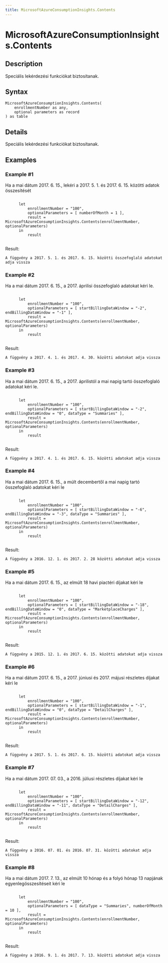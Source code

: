 ```yaml
---
title: MicrosoftAzureConsumptionInsights.Contents
---
```


# MicrosoftAzureConsumptionInsights.Contents


## Description

Speciális lekérdezési funkciókat biztosítanak.


## Syntax

```powerquery
MicrosoftAzureConsumptionInsights.Contents(
    enrollmentNumber as any,
    optional parameters as record
) as table
```


## Details

Speciális lekérdezési funkciókat biztosítanak.


## Examples

### Example #1 
Ha a mai dátum 2017. 6. 15., lekéri a 2017. 5. 1. és 2017. 6. 15. közötti adatok összesítését
```powerquery

      let    
          enrollmentNumber = "100",
          optionalParameters = [ numberOfMonth = 1 ],
          result = MicrosoftAzureConsumptionInsights.Contents(enrollmentNumber, optionalParameters)   
      in     
          result
    
```

Result: 
```powerquery
A függvény a 2017. 5. 1. és 2017. 6. 15. közötti összefoglaló adatokat adja vissza
```


### Example #2 
Ha a mai dátum 2017. 6. 15., a 2017. áprilisi összefoglaló adatokat kéri le.
```powerquery

      let    
          enrollmentNumber = "100",
          optionalParameters = [ startBillingDataWindow = "-2", endBillingDataWindow = "-1" ],
          result = MicrosoftAzureConsumptionInsights.Contents(enrollmentNumber, optionalParameters)   
      in     
          result
    
```

Result: 
```powerquery
A függvény a 2017. 4. 1. és 2017. 4. 30. közötti adatokat adja vissza
```


### Example #3 
Ha a mai dátum 2017. 6. 15., a 2017. áprilistól a mai napig tartó összefoglaló adatokat kéri le.
```powerquery

      let    
          enrollmentNumber = "100",
          optionalParameters = [ startBillingDataWindow = "-2", endBillingDataWindow = "0", dataType = "Summaries" ],
          result = MicrosoftAzureConsumptionInsights.Contents(enrollmentNumber, optionalParameters)   
      in     
          result
    
```

Result: 
```powerquery
A függvény a 2017. 4. 1. és 2017. 6. 15. közötti adatokat adja vissza
```


### Example #4 
Ha a mai dátum 2017. 6. 15., a múlt decembertől a mai napig tartó összefoglaló adatokat kéri le 
```powerquery

      let    
          enrollmentNumber = "100",
          optionalParameters = [ startBillingDataWindow = "-6", endBillingDataWindow = "-3", dataType = "Summaries" ],
          result = MicrosoftAzureConsumptionInsights.Contents(enrollmentNumber, optionalParameters)
      in     
          result
    
```

Result: 
```powerquery
A függvény a 2016. 12. 1. és 2017. 2. 28 közötti adatokat adja vissza
```


### Example #5 
Ha a mai dátum 2017. 6. 15., az elmúlt 18 havi piactéri díjakat kéri le
```powerquery

      let    
          enrollmentNumber = "100",
          optionalParameters = [ startBillingDataWindow = "-18", endBillingDataWindow = "0", dataType = "MarketplaceCharges" ],
          result = MicrosoftAzureConsumptionInsights.Contents(enrollmentNumber, optionalParameters)   
      in     
          result
    
```

Result: 
```powerquery
A függvény a 2015. 12. 1. és 2017. 6. 15. közötti adatokat adja vissza
```


### Example #6 
Ha a mai dátum 2017. 6. 15., a 2017. júniusi és 2017. májusi részletes díjakat kéri le
```powerquery

      let    
          enrollmentNumber = "100",
          optionalParameters = [ startBillingDataWindow = "-1", endBillingDataWindow = "0", dataType = "DetailCharges" ],
          result = MicrosoftAzureConsumptionInsights.Contents(enrollmentNumber, optionalParameters)   
      in     
          result
    
```

Result: 
```powerquery
A függvény a 2017. 5. 1. és 2017. 6. 15. közötti adatokat adja vissza
```


### Example #7 
Ha a mai dátum 2017. 07. 03., a 2016. júliusi részletes díjakat kéri le
```powerquery

      let  
          enrollmentNumber = "100",
          optionalParameters = [ startBillingDataWindow = "-12", endBillingDataWindow = "-11", dataType = "DetailCharges" ],
          result = MicrosoftAzureConsumptionInsights.Contents(enrollmentNumber, optionalParameters)    
      in     
          result
    
```

Result: 
```powerquery
A függvény a 2016. 07. 01. és 2016. 07. 31. közötti adatokat adja vissza
```


### Example #8 
Ha a mai dátum 2017. 7. 13., az elmúlt 10 hónap és a folyó hónap 13 napjának egyenlegösszesítéseit kéri le
```powerquery

      let  
          enrollmentNumber = "100",
          optionalParameters = [ dataType = "Summaries", numberOfMonth = 10 ],
          result = MicrosoftAzureConsumptionInsights.Contents(enrollmentNumber, optionalParameters)    
      in     
          result
    
```

Result: 
```powerquery
A függvény a 2016. 9. 1. és 2017. 7. 13. közötti adatokat adja vissza
```



